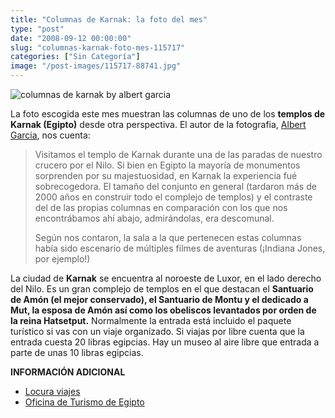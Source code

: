```yaml
---
title: "Columnas de Karnak: la foto del mes"
type: "post"
date: "2008-09-12 00:00:00"
slug: "columnas-karnak-foto-mes-115717"
categories: ["Sin Categoría"]
image: "/post-images/115717-88741.jpg"
---
```


![columnas de karnak by albert garcia](/post-images/115717-88741.jpg "columnas de karnak by albert garcia")

La foto escogida este mes muestran las columnas de uno de los **templos de Karnak (Egipto)** desde otra perspectiva. El autor de la fotografia, [Albert Garcia](http://www.obokaman.com), nos cuenta:

> Visitamos el templo de Karnak durante una de las paradas de nuestro crucero por el Nilo. Si bien en Egipto la mayoría de monumentos sorprenden por su majestuosidad, en Karnak la experiencia fué sobrecogedora. El tamaño del conjunto en general (tardaron más de 2000 años en construir todo el complejo de templos) y el contraste del de las propias columnas en comparación con los que nos encontrábamos ahí abajo, admirándolas, era descomunal.
> 
> Según nos contaron, la sala a la que pertenecen estas columnas había sido escenario de múltiples filmes de aventuras (¡Indiana Jones, por ejemplo!)

La ciudad de **Karnak** se encuentra al noroeste de Luxor, en el lado derecho del Nilo. Es un gran complejo de templos en el que destacan el **Santuario de Amón (el mejor conservado), el Santuario de Montu y el dedicado a Mut, la esposa de Amón así como los obeliscos levantados por orden de la reina Hatsetput.** Normalmente la entrada está incluido el paquete turístico si vas con un viaje organizado. Si viajas por libre cuenta que la entrada cuesta 20 libras egipcias. Hay un museo al aire libre que entrada a parte de unas 10 libras egipcias.

**INFORMACIÓN ADICIONAL**

- [Locura viajes](http://locuraviajes.com/blog/karnak-morada-de-faraones/)
- [Oficina de Turismo de Egipto](http://www.egiptomania.com/oficinaturismoegipto/)